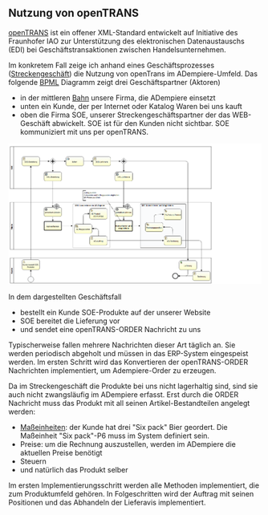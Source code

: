 ## Nutzung von openTRANS

[openTRANS](https://de.wikipedia.org/wiki/OpenTRANS) ist ein offener XML-Standard entwickelt auf Initiative des Fraunhofer IAO zur Unterstützung des elektronischen Datenaustauschs (EDI) bei Geschäftstransaktionen zwischen Handelsunternehmen.

Im konkretem Fall zeige ich anhand eines Geschäftsprozesses ([Streckengeschäft](https://de.wikipedia.org/wiki/Streckengesch%C3%A4ft)) die Nutzung von openTrans im ADempiere-Umfeld. Das folgende [BPML](https://de.wikipedia.org/wiki/Business_Process_Model_and_Notation#Version_2.0) Diagramm zeigt drei Geschäftspartner (Aktoren)

- in der mittleren [Bahn](https://de.wikipedia.org/wiki/Business_Process_Model_and_Notation#Pools_und_Swimlanes_.28Schwimmbahnen.29) unsere Firma, die ADempiere einsetzt
- unten ein Kunde, der per Internet oder Katalog Waren bei uns kauft
- oben die Firma SOE, unserer Streckengeschäftspartner der das WEB-Geschäft abwickelt. SOE ist für den Kunden nicht sichtbar. SOE kommuniziert mit uns per openTRANS.

![](images/opentrans-wf.png)

In dem dargestellten Geschäftsfall 
- bestellt ein Kunde SOE-Produkte auf der unserer Website 
- SOE bereitet die Lieferung vor
- und sendet eine openTRANS-ORDER Nachricht zu uns

Typischerweise fallen mehrere Nachrichten dieser Art täglich an. Sie werden periodisch abgeholt und müssen in das ERP-System eingespeist werden. Im ersten Schritt wird das Konvertieren der openTRANS-ORDER Nachrichten implementiert, um Adempiere-Order zu erzeugen.

Da im Streckengeschäft die Produkte bei uns nicht lagerhaltig sind, sind sie auch nicht zwangsläufig im ADempiere erfasst. Erst durch die ORDER Nachricht muss das Produkt mit all seinen Artikel-Bestandteilen angelegt werden:
- [Maßeinheiten](http://wiki.idempiere.org/de/Ma%C3%9Feinheit_(Fenster_ID-120)): der Kunde hat drei "Six pack" Bier geordert. Die Maßeinheit "Six pack"-P6 muss im System definiert sein.
- Preise: um die Rechnung auszustellen, werden im ADempiere die aktuellen Preise benötigt
- Steuern
- und natürlich das Produkt selber

Im ersten Implementierungsschritt werden alle Methoden implementiert, die zum Produktumfeld gehören. In Folgeschritten wird der Auftrag mit seinen Positionen und das Abhandeln der Lieferavis implementiert.
